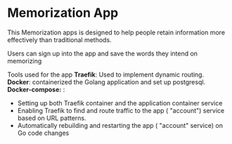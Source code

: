 <h1>Memorization App</h1>

<p> This Memorization apps is designed to help people retain information more effectively than traditional methods. </p>
<p> Users can sign up into the app and save the words they intend on memorizing </p>

Tools used for the app
**Traefik**: Used to implement dynamic routing.<br>
**Docker**: containerized the Golang application and set up postgresql.<br>
**Docker-compose:** :
- Setting up both Traefik container and the application container service
- Enabling Traefik to find and route traffic to the app ( "account") service based on URL patterns.
- Automatically rebuilding and restarting the app ( "account" service) on Go code changes



